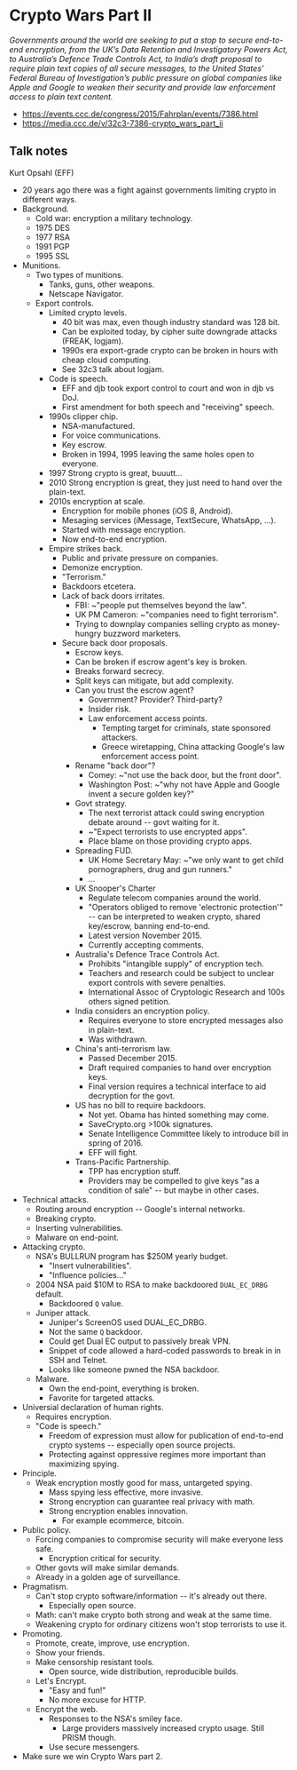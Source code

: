 # Crypto Wars Part II

*Governments around the world are seeking to put a stop to secure end-to-end encryption, from the UK’s Data Retention and Investigatory Powers Act, to Australia’s Defence Trade Controls Act, to India’s draft proposal to require plain text copies of all secure messages, to the United States’ Federal Bureau of Investigation’s public pressure on global companies like Apple and Google to weaken their security and provide law enforcement access to plain text content.*

- https://events.ccc.de/congress/2015/Fahrplan/events/7386.html
- https://media.ccc.de/v/32c3-7386-crypto_wars_part_ii


## Talk notes

Kurt Opsahl (EFF)

- 20 years ago there was a fight against governments limiting crypto in different ways.
- Background.
    - Cold war: encryption a military technology.
    - 1975 DES
    - 1977 RSA
    - 1991 PGP
    - 1995 SSL
- Munitions.
    - Two types of munitions.
        - Tanks, guns, other weapons.
        - Netscape Navigator.
    - Export controls.
        - Limited crypto levels.
            - 40 bit was max, even though industry standard was 128 bit.
            - Can be exploited today, by cipher suite downgrade attacks (FREAK, logjam).
            - 1990s era export-grade crypto can be broken in hours with cheap cloud computing.
            - See 32c3 talk about logjam.
        - Code is speech.
            - EFF and djb took export control to court and won in djb vs DoJ.
            - First amendment for both speech and "receiving" speech.
        - 1990s clipper chip.
            - NSA-manufactured.
            - For voice communications.
            - Key escrow.
            - Broken in 1994, 1995 leaving the same holes open to everyone.
        - 1997 Strong crypto is great, buuutt...
        - 2010 Strong encryption is great, they just need to hand over the plain-text.
        - 2010s encryption at scale.
            - Encryption for mobile phones (iOS 8, Android).
            - Mesaging services (iMessage, TextSecure, WhatsApp, ...).
            - Started with message encryption.
            - Now end-to-end encryption.
        - Empire strikes back.
            - Public and private pressure on companies.
            - Demonize encryption.
            - "Terrorism."
            - Backdoors etcetera.
            - Lack of back doors irritates.
                - FBI: ~"people put themselves beyond the law".
                - UK PM Cameron: ~"companies need to fight terrorism".
                - Trying to downplay companies selling crypto as money-hungry buzzword marketers.
            - Secure back door proposals.
                - Escrow keys.
                - Can be broken if escrow agent's key is broken.
                - Breaks forward secrecy.
                - Split keys can mitigate, but add complexity.
                - Can you trust the escrow agent?
                    - Government? Provider? Third-party?
                    - Insider risk.
                    - Law enforcement access points.
                        - Tempting target for criminals, state sponsored attackers.
                        - Greece wiretapping, China attacking Google's law enforcement access point.
                - Rename "back door"?
                    - Comey: ~"not use the back door, but the front door".
                    - Washington Post: ~"why not have Apple and Google invent a secure golden key?"
                - Govt strategy.
                    - The next terrorist attack could swing encryption debate around -- govt waiting for it.
                    - ~"Expect terrorists to use encrypted apps".
                    - Place blame on those providing crypto apps.
                - Spreading FUD.
                    - UK Home Secretary May: ~"we only want to get child pornographers, drug and gun runners."
                    - ...
                - UK Snooper's Charter
                    - Regulate telecom companies around the world.
                    - "Operators obliged to remove 'electronic protection'" -- can be interpreted to weaken crypto, shared key/escrow, banning end-to-end.
                    - Latest version November 2015.
                    - Currently accepting comments.
                - Australia's Defence Trace Controls Act.
                    - Prohibits "intangible supply" of encryption tech.
                    - Teachers and research could be subject to unclear export controls with severe penalties.
                    - International Assoc of Cryptologic Research and 100s others signed petition.
                - India considers an encryption policy.
                    - Requires everyone to store encrypted messages also in plain-text.
                    - Was withdrawn.
                - China's anti-terrorism law.
                    - Passed December 2015.
                    - Draft required companies to hand over encryption keys.
                    - Final version requires a technical interface to aid decryption for the govt.
                - US has no bill to require backdoors.
                    - Not yet. Obama has hinted something may come.
                    - SaveCrypto.org >100k signatures.
                    - Senate Intelligence Committee likely to introduce bill in spring of 2016.
                    - EFF will fight.
                - Trans-Pacific Partnership.
                    - TPP has encryption stuff.
                    - Providers may be compelled to give keys "as a condition of sale" -- but maybe in other cases.
- Technical attacks.
    - Routing around encryption -- Google's internal networks.
    - Breaking crypto.
    - Inserting vulnerabilities.
    - Malware on end-point.
- Attacking crypto.
    - NSA's BULLRUN program has $250M yearly budget.
        - "Insert vulnerabilities".
        - "Influence policies..."
    - 2004 NSA paid $10M to RSA to make backdoored `DUAL_EC_DRBG` default.
        - Backdoored `Q` value.
    - Juniper attack.
        - Juniper's ScreenOS used DUAL_EC_DRBG.
        - Not the same `Q` backdoor.
        - Could get Dual EC output to passively break VPN.
        - Snippet of code allowed a hard-coded passwords to break in in SSH and Telnet.
        - Looks like someone pwned the NSA backdoor.
    - Malware.
        - Own the end-point, everything is broken.
        - Favorite for targeted attacks.
- Universial declaration of human rights.
    - Requires encryption.
    - "Code is speech."
        - Freedom of expression must allow for publication of end-to-end crypto systems -- especially open source projects.
        - Protecting against oppressive regimes more important than maximizing spying.
- Principle.
    - Weak encryption mostly good for mass, untargeted spying.
        - Mass spying less effective, more invasive.
        - Strong encryption can guarantee real privacy with math.
        - Strong encryption enables innovation.
            - For example ecommerce, bitcoin.
- Public policy.
    - Forcing companies to compromise security will make everyone less safe.
        - Encryption critical for security.
    - Other govts will make similar demands.
    - Already in a golden age of surveillance.
- Pragmatism.
    - Can't stop crypto software/information -- it's already out there.
        - Especially open source.
    - Math: can't make crypto both strong and weak at the same time.
    - Weakening crypto for ordinary citizens won't stop terrorists to use it.
- Promoting.
    - Promote, create, improve, use encryption.
    - Show your friends.
    - Make censorship resistant tools.
        - Open source, wide distribution, reproducible builds.
    - Let's Encrypt.
        - "Easy and fun!"
        - No more excuse for HTTP.
    - Encrypt the web.
        - Responses to the NSA's smiley face.
            - Large providers massively increased crypto usage. Still PRISM though.
        - Use secure messengers.
- Make sure we win Crypto Wars part 2.

